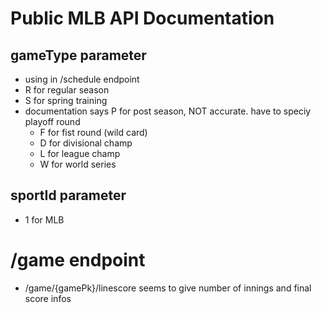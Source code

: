 # Public MLB API Documentation
## gameType parameter
- using in /schedule endpoint
- R for regular season
- S for spring training
- documentation says P for post season, NOT accurate. have to speciy playoff round
    - F for fist round (wild card)
    - D for divisional champ
    - L for league champ
    - W for world series
## sportId parameter
- 1 for MLB

# /game endpoint
- /game/{gamePk}/linescore seems to give number of innings and final score infos